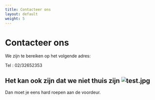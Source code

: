 ```yaml
---
title: Contacteer ons
layout: default
weight: 5
---
```


# Contacteer ons
 
We zijn te bereiken op het volgende adres:



Tel : 02/32652353

## Het kan ook zijn dat we niet thuis zijn ![test.jpg](test)
Dan moet je eens hard roepen aan de voordeur.
